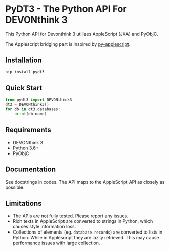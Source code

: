 # PyDT3 - The Python API For DEVONthink 3

This Python API for Devonthink 3 utilizes AppleScript (JXA) and PyObjC.

The Applescript bridging part is inspired by [py-applescript](https://github.com/rdhyee/py-applescript).

## Installation

```bash
pip install pydt3
```

## Quick Start

```python
from pydt3 import DEVONthink3
dt3 = DEVONthink3()
for db in dt3.databases:
    print(db.name)
```

## Requirements

- DEVONthink 3
- Python 3.6+
- PyObjC

## Documentation

See docstrings in codes. The API maps to the AppleScript API as closely as possible.

## Limitations

- The APIs are not fully tested. Please report any issues.
- Rich texts in AppleScript are converted to strings in Python, which causes style information loss.
- Collections of elements (eg. `database.records`) are converted to lists in Python. While in Applescript they are lazily retrieved. This may cause performance issues with large collection.
